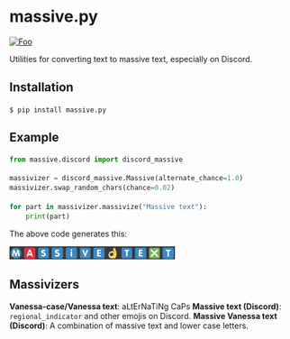 # massive.py

[![Foo](http://badge.fury.io/py/massive.py.svg)](http://badge.fury.io/py/massive.py)

Utilities for converting text to massive text, especially on Discord.

## Installation

`$ pip install massive.py`

## Example

```python
from massive.discord import discord_massive

massivizer = discord_massive.Massive(alternate_chance=1.0)
massivizer.swap_random_chars(chance=0.02)

for part in massivizer.massivize("Massive text"):
	print(part)
```

The above code generates this:

![](https://raw.githubusercontent.com/TheRandomLabs/massive.py/master/example.png)

## Massivizers

**Vanessa-case/Vanessa text**: aLtErNaTiNg CaPs
**Massive text (Discord)**: `regional_indicator` and other emojis on Discord.
**Massive Vanessa text (Discord)**: A combination of massive text and lower case letters.
